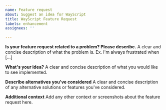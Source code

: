 ```yaml
---
name: Feature request
about: Suggest an idea for WayScript
title: WayScript Feature Request
labels: enhancement
assignees: ''

---
```


**Is your feature request related to a problem? Please describe.**
A clear and concise description of what the problem is. Ex. I'm always frustrated when [...]

**What's your idea?**
A clear and concise description of what you would like to see implemented.

**Describe alternatives you've considered**
A clear and concise description of any alternative solutions or features you've considered.

**Additional context**
Add any other context or screenshots about the feature request here.
